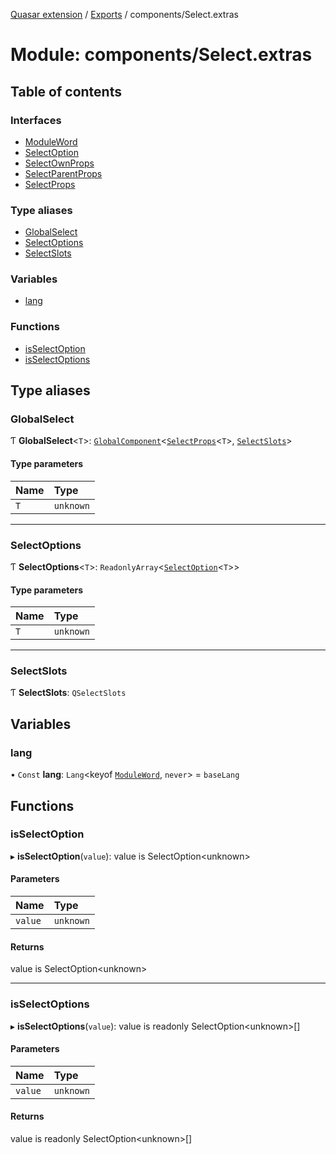 [Quasar extension](../index.md) / [Exports](../modules.md) / components/Select.extras

# Module: components/Select.extras

## Table of contents

### Interfaces

- [ModuleWord](../interfaces/components_Select_extras.ModuleWord.md)
- [SelectOption](../interfaces/components_Select_extras.SelectOption.md)
- [SelectOwnProps](../interfaces/components_Select_extras.SelectOwnProps.md)
- [SelectParentProps](../interfaces/components_Select_extras.SelectParentProps.md)
- [SelectProps](../interfaces/components_Select_extras.SelectProps.md)

### Type aliases

- [GlobalSelect](components_Select_extras.md#globalselect)
- [SelectOptions](components_Select_extras.md#selectoptions)
- [SelectSlots](components_Select_extras.md#selectslots)

### Variables

- [lang](components_Select_extras.md#lang)

### Functions

- [isSelectOption](components_Select_extras.md#isselectoption)
- [isSelectOptions](components_Select_extras.md#isselectoptions)

## Type aliases

### GlobalSelect

Ƭ **GlobalSelect**<`T`\>: [`GlobalComponent`](../interfaces/components_api.GlobalComponent.md)<[`SelectProps`](../interfaces/components_Select_extras.SelectProps.md)<`T`\>, [`SelectSlots`](components_Select_extras.md#selectslots)\>

#### Type parameters

| Name | Type |
| :------ | :------ |
| `T` | `unknown` |

___

### SelectOptions

Ƭ **SelectOptions**<`T`\>: `ReadonlyArray`<[`SelectOption`](../interfaces/components_Select_extras.SelectOption.md)<`T`\>\>

#### Type parameters

| Name | Type |
| :------ | :------ |
| `T` | `unknown` |

___

### SelectSlots

Ƭ **SelectSlots**: `QSelectSlots`

## Variables

### lang

• `Const` **lang**: `Lang`<keyof [`ModuleWord`](../interfaces/components_Select_extras.ModuleWord.md), `never`\> = `baseLang`

## Functions

### isSelectOption

▸ **isSelectOption**(`value`): value is SelectOption<unknown\>

#### Parameters

| Name | Type |
| :------ | :------ |
| `value` | `unknown` |

#### Returns

value is SelectOption<unknown\>

___

### isSelectOptions

▸ **isSelectOptions**(`value`): value is readonly SelectOption<unknown\>[]

#### Parameters

| Name | Type |
| :------ | :------ |
| `value` | `unknown` |

#### Returns

value is readonly SelectOption<unknown\>[]
